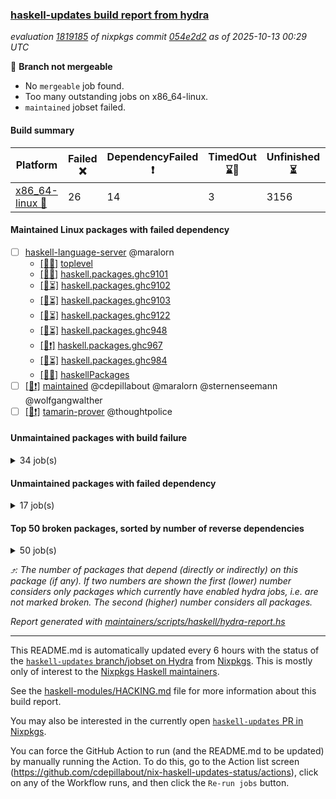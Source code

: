 ### [haskell-updates build report from hydra](https://hydra.nixos.org/jobset/nixpkgs/haskell-updates)
*evaluation [1819185](https://hydra.nixos.org/eval/1819185) of nixpkgs commit [054e2d2](https://github.com/NixOS/nixpkgs/commits/054e2d254162b5ee0f82299ff7557cb46a0aedcc) as of 2025-10-13 00:29 UTC*

🔴 **Branch not mergeable**
  * No `mergeable` job found.
  * Too many outstanding jobs on x86_64-linux.
  * `maintained` jobset failed.

#### Build summary

 | Platform | Failed ❌ | DependencyFailed ❗ | TimedOut ⌛🚫 | Unfinished ⏳ | Success ✅ | 
 | --- | --- | --- | --- | --- | --- | 
 | [x86_64-linux 🐧](https://hydra.nixos.org/eval/1819185?filter=.x86_64-linux) | 26 | 14 | 3 | 3156 | 4090 | 
#### Maintained Linux packages with failed dependency
- [ ] [haskell-language-server](https://hydra.nixos.org/eval/1819185?filter=haskell-language-server) @maralorn
  - [[🐧✅]](https://hydra.nixos.org/build/309811320) [toplevel](https://hydra.nixos.org/eval/1819185?filter=haskell-language-server)
  - [[🐧✅]](https://hydra.nixos.org/build/309811201) [haskell.packages.ghc9101](https://hydra.nixos.org/eval/1819185?filter=haskell.packages.ghc9101.haskell-language-server)
  - [[🐧⏳]](https://hydra.nixos.org/build/309811213) [haskell.packages.ghc9102](https://hydra.nixos.org/eval/1819185?filter=haskell.packages.ghc9102.haskell-language-server)
  - [[🐧⏳]](https://hydra.nixos.org/build/309811196) [haskell.packages.ghc9103](https://hydra.nixos.org/eval/1819185?filter=haskell.packages.ghc9103.haskell-language-server)
  - [[🐧⏳]](https://hydra.nixos.org/build/309811504) [haskell.packages.ghc9122](https://hydra.nixos.org/eval/1819185?filter=haskell.packages.ghc9122.haskell-language-server)
  - [[🐧⏳]](https://hydra.nixos.org/build/309811716) [haskell.packages.ghc948](https://hydra.nixos.org/eval/1819185?filter=haskell.packages.ghc948.haskell-language-server)
  - [[🐧❗]](https://hydra.nixos.org/build/309812262) [haskell.packages.ghc967](https://hydra.nixos.org/eval/1819185?filter=haskell.packages.ghc967.haskell-language-server)
  - [[🐧⏳]](https://hydra.nixos.org/build/309812564) [haskell.packages.ghc984](https://hydra.nixos.org/eval/1819185?filter=haskell.packages.ghc984.haskell-language-server)
  - [[🐧✅]](https://hydra.nixos.org/build/309814464) [haskellPackages](https://hydra.nixos.org/eval/1819185?filter=haskellPackages.haskell-language-server)
- [ ] [[🐧❗]](https://hydra.nixos.org/build/309818551) [maintained](https://hydra.nixos.org/eval/1819185?filter=maintained) @cdepillabout @maralorn @sternenseemann @wolfgangwalther
- [ ] [[🐧❗]](https://hydra.nixos.org/build/309818547) [tamarin-prover](https://hydra.nixos.org/eval/1819185?filter=tamarin-prover) @thoughtpolice
#### Unmaintained packages with build failure
<details><summary>34 job(s) </summary>

- [ ] [[🐧❌]](https://hydra.nixos.org/build/309817105) [haskellPackages.snappy](https://hydra.nixos.org/eval/1819185?filter=haskellPackages.snappy)  ⤴️ 4 | 9
- [ ] [[🐧❌]](https://hydra.nixos.org/build/309812683) [haskellPackages.clash-lib](https://hydra.nixos.org/eval/1819185?filter=haskellPackages.clash-lib)  ⤴️ 2 | 9
- [ ] [[🐧❌]](https://hydra.nixos.org/build/309815545) [haskellPackages.monad-abort-fd](https://hydra.nixos.org/eval/1819185?filter=haskellPackages.monad-abort-fd)  ⤴️ 2 | 2
- [ ] [[🐧❌]](https://hydra.nixos.org/build/309815678) [haskellPackages.murder](https://hydra.nixos.org/eval/1819185?filter=haskellPackages.murder)  ⤴️ 2 | 2
- [ ] [[🐧❌]](https://hydra.nixos.org/build/309815296) [haskellPackages.locators](https://hydra.nixos.org/eval/1819185?filter=haskellPackages.locators)  ⤴️ 1 | 6
- [ ] [[🐧❌]](https://hydra.nixos.org/build/309813014) [haskellPackages.dahdit](https://hydra.nixos.org/eval/1819185?filter=haskellPackages.dahdit)  ⤴️ 1 | 4
- [ ] [[🐧❌]](https://hydra.nixos.org/build/309814473) [haskellPackages.hgettext](https://hydra.nixos.org/eval/1819185?filter=haskellPackages.hgettext)  ⤴️ 1 | 1
- [ ] [[🐧❌]](https://hydra.nixos.org/build/309816655) [haskellPackages.reform-blaze](https://hydra.nixos.org/eval/1819185?filter=haskellPackages.reform-blaze)  ⤴️ 0 | 3
- [ ] [[🐧❌]](https://hydra.nixos.org/build/309817498) [haskellPackages.telegram-bot-simple](https://hydra.nixos.org/eval/1819185?filter=haskellPackages.telegram-bot-simple)  ⤴️ 0 | 3
- [ ] [[🐧❌]](https://hydra.nixos.org/build/309812724) [haskellPackages.calamity](https://hydra.nixos.org/eval/1819185?filter=haskellPackages.calamity)  ⤴️ 0 | 2
- [ ] [[🐧❌]](https://hydra.nixos.org/build/309811610) [haskellPackages.SyntaxMacros](https://hydra.nixos.org/eval/1819185?filter=haskellPackages.SyntaxMacros) 
- [ ] [[🐧❌]](https://hydra.nixos.org/build/309811728) [haskellPackages.alpha](https://hydra.nixos.org/eval/1819185?filter=haskellPackages.alpha) 
- [ ] [[🐧❌]](https://hydra.nixos.org/build/309811755) [haskellPackages.amazonka-appconfigdata](https://hydra.nixos.org/eval/1819185?filter=haskellPackages.amazonka-appconfigdata) 
- [ ] [[🐧❌]](https://hydra.nixos.org/build/309812334) [haskellPackages.bindings-nettle](https://hydra.nixos.org/eval/1819185?filter=haskellPackages.bindings-nettle) 
- [ ] [[🐧❌]](https://hydra.nixos.org/build/309812935) [haskellPackages.convert-annotation](https://hydra.nixos.org/eval/1819185?filter=haskellPackages.convert-annotation) 
- [ ] [[🐧❌]](https://hydra.nixos.org/build/309813043) [haskellPackages.data-list-zigzag](https://hydra.nixos.org/eval/1819185?filter=haskellPackages.data-list-zigzag) 
- [ ] [[🐧❌]](https://hydra.nixos.org/build/309813391) [haskellPackages.engineering-units](https://hydra.nixos.org/eval/1819185?filter=haskellPackages.engineering-units) 
- [ ] [ghc-lib](https://hydra.nixos.org/eval/1819185?filter=ghc-lib) 
  - [[🐧✅]](https://hydra.nixos.org/build/309811103) [haskell.packages.ghc9101](https://hydra.nixos.org/eval/1819185?filter=haskell.packages.ghc9101.ghc-lib)
  - [[🐧⏳]](https://hydra.nixos.org/build/309811123) [haskell.packages.ghc9102](https://hydra.nixos.org/eval/1819185?filter=haskell.packages.ghc9102.ghc-lib)
  - [[🐧⏳]](https://hydra.nixos.org/build/309811149) [haskell.packages.ghc9103](https://hydra.nixos.org/eval/1819185?filter=haskell.packages.ghc9103.ghc-lib)
  - [[🐧⏳]](https://hydra.nixos.org/build/309811172) [haskell.packages.ghc9122](https://hydra.nixos.org/eval/1819185?filter=haskell.packages.ghc9122.ghc-lib)
  - [[🐧✅]](https://hydra.nixos.org/build/309811189) [haskell.packages.ghc948](https://hydra.nixos.org/eval/1819185?filter=haskell.packages.ghc948.ghc-lib)
  - [[🐧❌]](https://hydra.nixos.org/build/309811216) [haskell.packages.ghc967](https://hydra.nixos.org/eval/1819185?filter=haskell.packages.ghc967.ghc-lib)
  - [[🐧❌]](https://hydra.nixos.org/build/309811242) [haskell.packages.ghc984](https://hydra.nixos.org/eval/1819185?filter=haskell.packages.ghc984.ghc-lib)
  - [[🐧⏳]](https://hydra.nixos.org/build/309813810) [haskellPackages](https://hydra.nixos.org/eval/1819185?filter=haskellPackages.ghc-lib)
- [ ] [[🐧❌]](https://hydra.nixos.org/build/309814355) [haskellPackages.hbcd](https://hydra.nixos.org/eval/1819185?filter=haskellPackages.hbcd) 
- [ ] [[🐧❌]](https://hydra.nixos.org/build/309815905) [haskellPackages.ollama-holes-plugin](https://hydra.nixos.org/eval/1819185?filter=haskellPackages.ollama-holes-plugin) 
- [ ] [[🐧❌]](https://hydra.nixos.org/build/309816856) [haskellPackages.sasha](https://hydra.nixos.org/eval/1819185?filter=haskellPackages.sasha) 
- [ ] [[🐧❌]](https://hydra.nixos.org/build/309817187) [haskellPackages.sqlite-easy](https://hydra.nixos.org/eval/1819185?filter=haskellPackages.sqlite-easy) 
- [ ] [[🐧❌]](https://hydra.nixos.org/build/309817848) [haskellPackages.typed-gui](https://hydra.nixos.org/eval/1819185?filter=haskellPackages.typed-gui) 
- [ ] [[🐧❌]](https://hydra.nixos.org/build/309818122) [haskellPackages.warp-tls-simple](https://hydra.nixos.org/eval/1819185?filter=haskellPackages.warp-tls-simple) 
- [ ] [[🐧❌]](https://hydra.nixos.org/build/309818237) [haskellPackages.winio](https://hydra.nixos.org/eval/1819185?filter=haskellPackages.winio) 
- [ ] [[🐧❌]](https://hydra.nixos.org/build/309818284) [haskellPackages.yabi](https://hydra.nixos.org/eval/1819185?filter=haskellPackages.yabi) 
</details>

#### Unmaintained packages with failed dependency
<details><summary>17 job(s) </summary>

- [ ] [[🐧❗]](https://hydra.nixos.org/build/309817108) [haskellPackages.snappy-framing](https://hydra.nixos.org/eval/1819185?filter=haskellPackages.snappy-framing)  ⤴️ 3 | 4
- [ ] [[🐧❗]](https://hydra.nixos.org/build/309812682) [haskellPackages.clash-ghc](https://hydra.nixos.org/eval/1819185?filter=haskellPackages.clash-ghc)  ⤴️ 1 | 4
- [ ] [[🐧❗]](https://hydra.nixos.org/build/309817514) [haskellPackages.tensorflow-records](https://hydra.nixos.org/eval/1819185?filter=haskellPackages.tensorflow-records)  ⤴️ 1 | 2
- [ ] [[🐧❗]](https://hydra.nixos.org/build/309815560) [haskellPackages.monad-finally](https://hydra.nixos.org/eval/1819185?filter=haskellPackages.monad-finally)  ⤴️ 1 | 1
- [ ] [[🐧❗]](https://hydra.nixos.org/build/309817559) [haskellPackages.tensorflow-records-conduit](https://hydra.nixos.org/eval/1819185?filter=haskellPackages.tensorflow-records-conduit)  ⤴️ 0 | 1
- [ ] [[🐧❗]](https://hydra.nixos.org/build/309812372) [haskellPackages.blacktip](https://hydra.nixos.org/eval/1819185?filter=haskellPackages.blacktip) 
- [ ] [[🐧❗]](https://hydra.nixos.org/build/309813492) [haskellPackages.expand](https://hydra.nixos.org/eval/1819185?filter=haskellPackages.expand) 
- [ ] [ghc-tags](https://hydra.nixos.org/eval/1819185?filter=ghc-tags) 
  - [[🐧⏳]](https://hydra.nixos.org/build/309811130) [haskell.packages.ghc9101](https://hydra.nixos.org/eval/1819185?filter=haskell.packages.ghc9101.ghc-tags)
  - [[🐧⏳]](https://hydra.nixos.org/build/309811163) [haskell.packages.ghc9102](https://hydra.nixos.org/eval/1819185?filter=haskell.packages.ghc9102.ghc-tags)
  - [[🐧✅]](https://hydra.nixos.org/build/309811154) [haskell.packages.ghc9103](https://hydra.nixos.org/eval/1819185?filter=haskell.packages.ghc9103.ghc-tags)
  - [[🐧⏳]](https://hydra.nixos.org/build/309811222) [haskell.packages.ghc948](https://hydra.nixos.org/eval/1819185?filter=haskell.packages.ghc948.ghc-tags)
  - [[🐧❗]](https://hydra.nixos.org/build/309811245) [haskell.packages.ghc967](https://hydra.nixos.org/eval/1819185?filter=haskell.packages.ghc967.ghc-tags)
  - [[🐧⏳]](https://hydra.nixos.org/build/309813828) [haskellPackages](https://hydra.nixos.org/eval/1819185?filter=haskellPackages.ghc-tags)
- [ ] [[🐧❗]](https://hydra.nixos.org/build/309814547) [haskellPackages.hmatrix-quadprogpp](https://hydra.nixos.org/eval/1819185?filter=haskellPackages.hmatrix-quadprogpp) 
- [ ] [[🐧❗]](https://hydra.nixos.org/build/309815071) [haskellPackages.keera-hails-i18n](https://hydra.nixos.org/eval/1819185?filter=haskellPackages.keera-hails-i18n) 
- [ ] [[🐧❗]](https://hydra.nixos.org/build/309815898) [haskellPackages.oberon0](https://hydra.nixos.org/eval/1819185?filter=haskellPackages.oberon0) 
</details>

#### Top 50 broken packages, sorted by number of reverse dependencies
<details><summary>50 job(s) </summary>

[haskell98](https://packdeps.haskellers.com/reverse/haskell98) ⤴️ 152  
[failure](https://packdeps.haskellers.com/reverse/failure) ⤴️ 72  
[enumerator](https://packdeps.haskellers.com/reverse/enumerator) ⤴️ 56  
[connection](https://packdeps.haskellers.com/reverse/connection) ⤴️ 49  
[util](https://packdeps.haskellers.com/reverse/util) ⤴️ 49  
[derive](https://packdeps.haskellers.com/reverse/derive) ⤴️ 48  
[fclabels](https://packdeps.haskellers.com/reverse/fclabels) ⤴️ 47  
[accelerate](https://packdeps.haskellers.com/reverse/accelerate) ⤴️ 42  
[syb-with-class](https://packdeps.haskellers.com/reverse/syb-with-class) ⤴️ 42  
[MonadCatchIO-transformers](https://packdeps.haskellers.com/reverse/MonadCatchIO-transformers) ⤴️ 41  
[TypeCompose](https://packdeps.haskellers.com/reverse/TypeCompose) ⤴️ 41  
[PrimitiveArray](https://packdeps.haskellers.com/reverse/PrimitiveArray) ⤴️ 35  
[crypto-random](https://packdeps.haskellers.com/reverse/crypto-random) ⤴️ 35  
[dual](https://packdeps.haskellers.com/reverse/dual) ⤴️ 32  
[hsp](https://packdeps.haskellers.com/reverse/hsp) ⤴️ 32  
[language-ecmascript](https://packdeps.haskellers.com/reverse/language-ecmascript) ⤴️ 31  
[hw-int](https://packdeps.haskellers.com/reverse/hw-int) ⤴️ 29  
[hw-string-parse](https://packdeps.haskellers.com/reverse/hw-string-parse) ⤴️ 29  
[iteratee](https://packdeps.haskellers.com/reverse/iteratee) ⤴️ 29  
[composite-base](https://packdeps.haskellers.com/reverse/composite-base) ⤴️ 28  
[hw-bits](https://packdeps.haskellers.com/reverse/hw-bits) ⤴️ 28  
[regexpr](https://packdeps.haskellers.com/reverse/regexpr) ⤴️ 27  
[text-format](https://packdeps.haskellers.com/reverse/text-format) ⤴️ 27  
[crypto-numbers](https://packdeps.haskellers.com/reverse/crypto-numbers) ⤴️ 25  
[either-unwrap](https://packdeps.haskellers.com/reverse/either-unwrap) ⤴️ 25  
[universum](https://packdeps.haskellers.com/reverse/universum) ⤴️ 25  
[bits-extra](https://packdeps.haskellers.com/reverse/bits-extra) ⤴️ 23  
[Crypto](https://packdeps.haskellers.com/reverse/Crypto) ⤴️ 22  
[crypto-pubkey](https://packdeps.haskellers.com/reverse/crypto-pubkey) ⤴️ 22  
[haskelldb](https://packdeps.haskellers.com/reverse/haskelldb) ⤴️ 22  
[wxdirect](https://packdeps.haskellers.com/reverse/wxdirect) ⤴️ 22  
[BiobaseTypes](https://packdeps.haskellers.com/reverse/BiobaseTypes) ⤴️ 21  
[alg](https://packdeps.haskellers.com/reverse/alg) ⤴️ 21  
[hw-rankselect-base](https://packdeps.haskellers.com/reverse/hw-rankselect-base) ⤴️ 21  
[libxml-sax](https://packdeps.haskellers.com/reverse/libxml-sax) ⤴️ 21  
[wxc](https://packdeps.haskellers.com/reverse/wxc) ⤴️ 21  
[biocore](https://packdeps.haskellers.com/reverse/biocore) ⤴️ 20  
[hw-excess](https://packdeps.haskellers.com/reverse/hw-excess) ⤴️ 20  
[wxcore](https://packdeps.haskellers.com/reverse/wxcore) ⤴️ 20  
[attoparsec-enumerator](https://packdeps.haskellers.com/reverse/attoparsec-enumerator) ⤴️ 19  
[cprng-aes](https://packdeps.haskellers.com/reverse/cprng-aes) ⤴️ 19  
[fay](https://packdeps.haskellers.com/reverse/fay) ⤴️ 19  
[hsx2hs](https://packdeps.haskellers.com/reverse/hsx2hs) ⤴️ 19  
[hw-balancedparens](https://packdeps.haskellers.com/reverse/hw-balancedparens) ⤴️ 19  
[ixset](https://packdeps.haskellers.com/reverse/ixset) ⤴️ 19  
[mmsyn2](https://packdeps.haskellers.com/reverse/mmsyn2) ⤴️ 19  
[wx](https://packdeps.haskellers.com/reverse/wx) ⤴️ 19  
[BiobaseENA](https://packdeps.haskellers.com/reverse/BiobaseENA) ⤴️ 18  
[asn1-data](https://packdeps.haskellers.com/reverse/asn1-data) ⤴️ 18  
[bytestring-show](https://packdeps.haskellers.com/reverse/bytestring-show) ⤴️ 18  
</details>


*⤴️: The number of packages that depend (directly or indirectly) on this package (if any). If two numbers are shown the first (lower) number considers only packages which currently have enabled hydra jobs, i.e. are not marked broken. The second (higher) number considers all packages.*

*Report generated with [maintainers/scripts/haskell/hydra-report.hs](https://github.com/NixOS/nixpkgs/blob/haskell-updates/maintainers/scripts/haskell/hydra-report.hs)*


----------------------------------------------------------------------

This README.md is automatically updated every 6 hours with the status of the
[`haskell-updates` branch/jobset on Hydra](https://hydra.nixos.org/jobset/nixpkgs/haskell-updates)
from [Nixpkgs](https://github.com/NixOS/nixpkgs).  This is mostly only of
interest to the [Nixpkgs Haskell maintainers](https://github.com/orgs/NixOS/teams/haskell).

See the
[haskell-modules/HACKING.md](https://github.com/NixOS/nixpkgs/blob/haskell-updates/pkgs/development/haskell-modules/HACKING.md)
file for more information about this build report.

You may also be interested in the currently open
[`haskell-updates` PR in Nixpkgs](https://github.com/nixos/nixpkgs/pulls?q=is%3Apr+is%3Aopen+head%3Ahaskell-updates).

You can force the GitHub Action to run (and the README.md to be updated) by
manually running the Action.  To do this, go to the Action list screen
(https://github.com/cdepillabout/nix-haskell-updates-status/actions),
click on any of the Workflow runs, and then click the `Re-run jobs` button.
